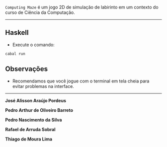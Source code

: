 `Computing Maze` é um jogo 2D de simulação de labirinto em um contexto do curso de Ciência da Computação.
***

## Haskell

- Execute o comando:

```
cabal run
```

## Observações

- Recomendamos que você jogue com o terminal em tela cheia para evitar problemas na interface.

***
**José Alisson Araújo Pordeus**

**Pedro Arthur de Oliveiro Barreto**

**Pedro Nascimento da Silva**

**Rafael de Arruda Sobral**

**Thiago de Moura Lima**
